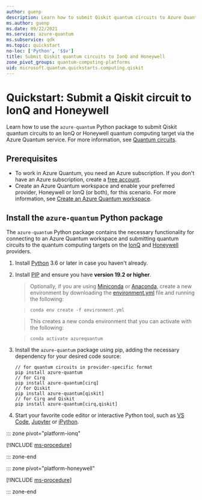 ```yaml
---
author: guenp
description: Learn how to submit Qiskit quantum circuits to Azure Quantum.
ms.author: guenp
ms.date: 09/22/2021
ms.service: azure-quantum
ms.subservice: qdk
ms.topic: quickstart
no-loc: ['Python', '$$v']
title: Submit Qiskit quantum circuits to IonQ and Honeywell
zone_pivot_groups: quantum-computing-platforms
uid: microsoft.quantum.quickstarts.computing.qiskit
--- 
```


# Quickstart: Submit a Qiskit circuit to IonQ and Honeywell

Learn how to use the `azure-quantum` Python package to submit Qiskit quantum circuits to an IonQ or Honeywell quantum computing target via the Azure Quantum service. For more information, see [Quantum circuits](xref:microsoft.quantum.concepts.circuits).

## Prerequisites

- To work in Azure Quantum, you need an Azure subscription. If you don't have an Azure subscription, create a [free account](https://azure.microsoft.com/free/).
- Create an Azure Quantum workspace and enable your preferred provider, Honeywell or IonQ (or both), for this scenario. For more information, see [Create an Azure Quantum workspace](xref:microsoft.quantum.how-to.workspace).

## Install the `azure-quantum` Python package

The `azure-quantum` Python package contains the necessary functionality for connecting to an Azure Quantum workspace and submitting quantum circuits to the quantum computing targets on the [IonQ](xref:microsoft.quantum.providers.ionq) and [Honeywell](xref:microsoft.quantum.providers.honeywell) providers.

1. Install [Python](https://www.python.org/downloads/) 3.6 or later in case you haven't already.
1. Install [PIP](https://pip.pypa.io/en/stable/) and ensure you have **version 19.2 or higher**.
    > Optionally, if you are using [Miniconda](https://docs.conda.io/en/latest/miniconda.html) or [Anaconda](https://www.anaconda.com/products/individual#Downloads), create a new environment by downloading the [environment.yml](https://github.com/microsoft/qdk-python/blob/main/azure-quantum/environment.yml) file and running the following:

    >```shell
    >conda env create -f environment.yml
    >```

    > This creates a new conda environment that you can activate with the following:

    >```shell
    >conda activate azurequantum
    >```

1. Install the `azure-quantum` package using pip, adding the necessary dependency for your desired code source:

    ```shell
    // for quantum circuits in provider-specific format
    pip install azure-quantum
    // for Cirq
    pip install azure-quantum[cirq]
    // for Qiskit
    pip install azure-quantum[qiskit]
    // for Cirq and Qiskit
    pip install azure-quantum[cirq,qiskit]

    ```

1. Start your favorite code editor or interactive Python tool, such as [VS Code](https://code.visualstudio.com/docs/python/jupyter-support-py), [Jupyter](https://jupyter.readthedocs.io/en/latest/content-quickstart.html) or [iPython](https://ipython.readthedocs.io/en/stable/interactive/tutorial.html).

::: zone pivot="platform-ionq"

[!INCLUDE [ms-procedure](includes/quickstart-qiskit-include-ionq.md)]

::: zone-end

::: zone pivot="platform-honeywell"

[!INCLUDE [ms-procedure](includes/quickstart-qiskit-include-honeywell.md)]

::: zone-end


